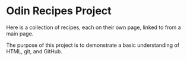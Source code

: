 # Odin Recipes Project

Here is a collection of recipes, each on their own page, linked to from a main page.

The purpose of this project is to demonstrate a basic understanding of HTML, git, and GitHub.